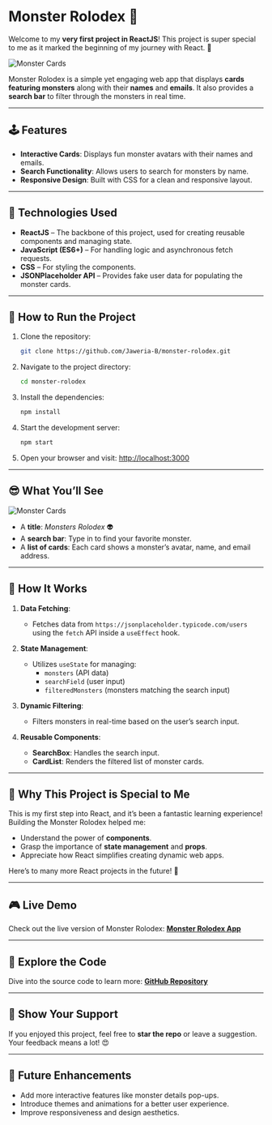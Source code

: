 # Monster Rolodex 🎉

Welcome to my **very first project in ReactJS**! This project is super special to me as it marked the beginning of my journey with React. 🚀

![Monster Cards](https://media0.giphy.com/media/v1.Y2lkPTc5MGI3NjExNWtsNWtqaGE4MnV1dGRyOHJrY29iaW9iZ2xyaXp1MXB4bXh2MGd0biZlcD12MV9pbnRlcm5hbF9naWZfYnlfaWQmY3Q9Zw/2m1llO5TwY5eqKUxOB/giphy.webp)

Monster Rolodex is a simple yet engaging web app that displays **cards featuring monsters** along with their **names** and **emails**. It also provides a **search bar** to filter through the monsters in real time.

---

## 🕹️ Features
- **Interactive Cards**: Displays fun monster avatars with their names and emails.
- **Search Functionality**: Allows users to search for monsters by name.
- **Responsive Design**: Built with CSS for a clean and responsive layout.

---

## 🔧 Technologies Used

- **ReactJS** – The backbone of this project, used for creating reusable components and managing state.
- **JavaScript (ES6+)** – For handling logic and asynchronous fetch requests.
- **CSS** – For styling the components.
- **JSONPlaceholder API** – Provides fake user data for populating the monster cards.

---

## 🚧 How to Run the Project

1. Clone the repository:
   ```bash
   git clone https://github.com/Jaweria-B/monster-rolodex.git
   ```

2. Navigate to the project directory:
   ```bash
   cd monster-rolodex
   ```

3. Install the dependencies:
   ```bash
   npm install
   ```

4. Start the development server:
   ```bash
   npm start
   ```

5. Open your browser and visit:
   [http://localhost:3000](http://localhost:3000)

---

## 😎 What You’ll See

![Monster Cards](https://media3.giphy.com/media/v1.Y2lkPTc5MGI3NjExbmFkZzJ3MmFuYzN4ZmxkZnl6eW15bThuaW9xenM5OWM2YXB6Yms3aCZlcD12MV9pbnRlcm5hbF9naWZfYnlfaWQmY3Q9Zw/165bgRHsluyhW/200.webp)

- A **title**: *Monsters Rolodex* 👽
- A **search bar**: Type in to find your favorite monster.
- A **list of cards**: Each card shows a monster’s avatar, name, and email address.

---

## 🔄 How It Works

1. **Data Fetching**:
   - Fetches data from `https://jsonplaceholder.typicode.com/users` using the `fetch` API inside a `useEffect` hook.

2. **State Management**:
   - Utilizes `useState` for managing:
     - `monsters` (API data)
     - `searchField` (user input)
     - `filteredMonsters` (monsters matching the search input)

3. **Dynamic Filtering**:
   - Filters monsters in real-time based on the user’s search input.

4. **Reusable Components**:
   - **SearchBox**: Handles the search input.
   - **CardList**: Renders the filtered list of monster cards.

---

## 🎨 Why This Project is Special to Me

This is my first step into React, and it’s been a fantastic learning experience! Building the Monster Rolodex helped me:
- Understand the power of **components**.
- Grasp the importance of **state management** and **props**.
- Appreciate how React simplifies creating dynamic web apps.

Here’s to many more React projects in the future! 🌟

---

## 🎮 Live Demo

Check out the live version of Monster Rolodex:
[**Monster Rolodex App**](https://monsters-rolodex.vercel.app)

---

## 🔎 Explore the Code

Dive into the source code to learn more:
[**GitHub Repository**](https://github.com/Jaweria-B/monster-rolodex)

---

## 🌟 Show Your Support

If you enjoyed this project, feel free to **star the repo** or leave a suggestion. Your feedback means a lot! 😍

---

## 🔧 Future Enhancements
- Add more interactive features like monster details pop-ups.
- Introduce themes and animations for a better user experience.
- Improve responsiveness and design aesthetics.

